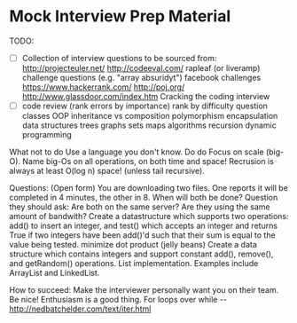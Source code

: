 Mock Interview Prep Material
===============

TODO:
  - [ ] Collection of interview questions to be sourced from:
  http://projecteuler.net/
  http://codeeval.com/
  rapleaf (or liveramp) challenge questions (e.g. "array absuridyt")
  facebook challenges
  https://www.hackerrank.com/
  http://poj.org/
  http://www.glassdoor.com/index.htm
  Cracking the coding interview
  - [ ] code review (rank errors by importance)
  rank by difficulty
  question classes
    OOP
      inheritance vs composition
      polymorphism
      encapsulation
    data structures
      trees
      graphs
      sets
      maps
    algorithms
      recursion
      dynamic programming

What not to do
  Use a language you don't know.
Do do
  Focus on scale (big-O).
  Name big-Os on all operations, on both time and space!
  Recrusion is always at least O(log n) space! (unless tail recursive).

Questions:
  (Open form) You are downloading two files. One reports it will be completed in 4 minutes, the other in 8. When will both be done?
  	Question they should ask:
      Are both on the same server?
      Are they using the same amount of bandwith?
  Create a datastructure which supports two operations: add() to insert an integer, and test() which accepts an integer and returns True if two integers have been add()'d such that their sum is equal to the value being tested.
  minimize dot product (jelly beans)
  Create a data structure which contains integers and support constant add(), remove(), and getRandom() operations.
  List implementation. Examples include ArrayList and LinkedList.

How to succeed:
  Make the interviewer personally want you on their team.
  Be nice!
  Enthusiasm is a good thing.
  For loops over while -- http://nedbatchelder.com/text/iter.html

